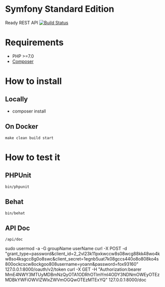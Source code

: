 Symfony Standard Edition
========================

Ready REST API
[![Build Status](https://travis-ci.org/yoannrenard/ready-api.svg?branch=master)](https://travis-ci.org/yoannrenard/ready-api)

# Requirements

- PHP >=7.0
- [Composer](https://getcomposer.org/doc/00-intro.md#globally)

# How to install

## Locally

- composer install

## On Docker

    make clean build start

# How to test it

## PHPUnit

    bin/phpunit

## Behat

    bin/behat

## API Doc

    /api/doc

sudo usermod -a -G groupName userName
curl -X POST -d "grant_type=password&client_id=2_2vl23k11pxkwccw8s08wcg88kk48wo4kw8so4ksgcc8g0o8swc&client_secret=1egnb5uat7k08gccs440o8o808ko4s800ockcscw8ockgoo808username=yoann&password=fox93160" 127.0.0.1:8000/oauth/v2/token
curl -X GET -H "Authorization:bearer MmE4NWY3MTUyMDBmNzQyOTA1ODRhOTlmYmI4ODY3NDNmOWEyOTEzMDBkYWFiOWVlZWIxZWVmOGQwOTEzMTExYQ" 127.0.0.1:8000/doc
